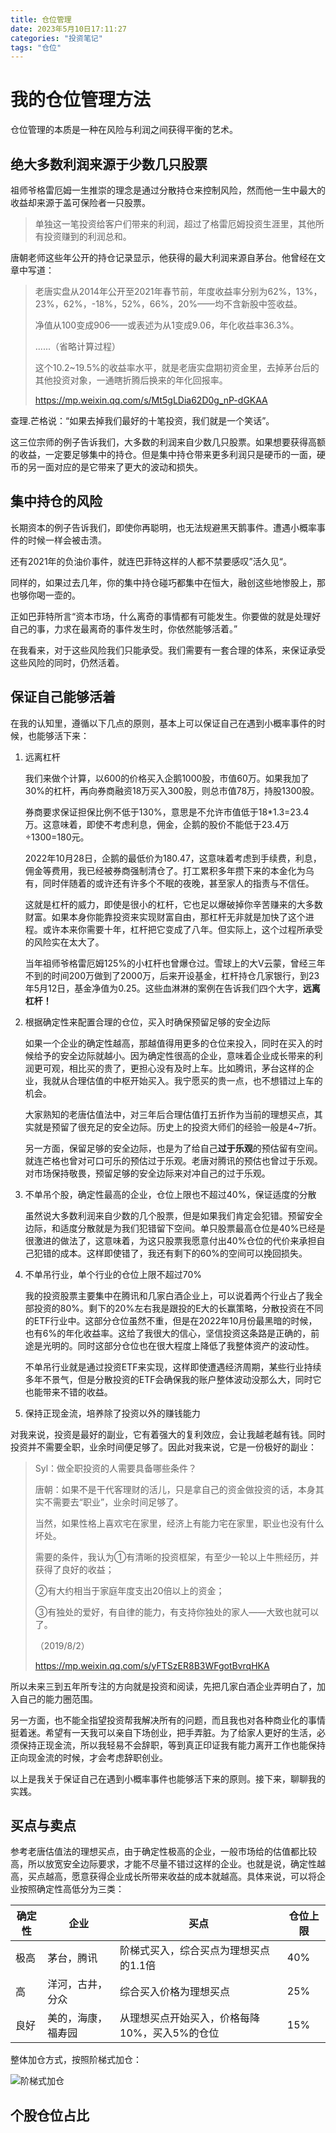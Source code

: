 ```yaml
---
title: 仓位管理
date: 2023年5月10日17:11:27
categories: "投资笔记"
tags: "仓位" 
---
```


# 我的仓位管理方法

仓位管理的本质是一种在风险与利润之间获得平衡的艺术。

## 绝大多数利润来源于少数几只股票

祖师爷格雷厄姆一生推崇的理念是通过分散持仓来控制风险，然而他一生中最大的收益却来源于盖可保险者一只股票。

> 单独这一笔投资给客户们带来的利润，超过了格雷厄姆投资生涯里，其他所有投资赚到的利润总和。

唐朝老师这些年公开的持仓记录显示，他获得的最大利润来源自茅台。他曾经在文章中写道：

> 老唐实盘从2014年公开至2021年春节前，年度收益率分别为62%，13%，23%，62%，-18%，52%，66%，20%——均不含新股中签收益。
>
> 净值从100变成906——或表述为从1变成9.06，年化收益率36.3%。
>
> ......（省略计算过程）
>
> 这个10.2~19.5%的收益率水平，就是老唐实盘期初资金里，去掉茅台后的其他投资对象，一通瞎折腾后换来的年化回报率。
>
> https://mp.weixin.qq.com/s/Mt5gLDia62D0g_nP-dGKAA

查理.芒格说：“如果去掉我们最好的十笔投资，我们就是一个笑话”。

这三位宗师的例子告诉我们，大多数的利润来自少数几只股票。如果想要获得高额的收益，一定要足够集中的持仓。但是集中持仓带来更多利润只是硬币的一面，硬币的另一面对应的是它带来了更大的波动和损失。

## 集中持仓的风险

长期资本的例子告诉我们，即使你再聪明，也无法规避黑天鹅事件。遭遇小概率事件的时候一样会被击溃。

还有2021年的负油价事件，就连巴菲特这样的人都不禁要感叹”活久见“。

同样的，如果过去几年，你的集中持仓碰巧都集中在恒大，融创这些地惨股上，那也够你喝一壶的。

正如巴菲特所言“资本市场，什么离奇的事情都有可能发生。你要做的就是处理好自己的事，力求在最离奇的事件发生时，你依然能够活着。”

在我看来，对于这些风险我们只能承受。我们需要有一套合理的体系，来保证承受这些风险的同时，仍然活着。

## 保证自己能够活着

在我的认知里，遵循以下几点的原则，基本上可以保证自己在遇到小概率事件的时候，也能够活下来：

1. 远离杠杆

   我们来做个计算，以600的价格买入企鹅1000股，市值60万。如果我加了30%的杠杆，再向券商融资18万买入300股，则总市值78万，持股1300股。

   券商要求保证担保比例不低于130%，意思是不允许市值低于18*1.3=23.4万。这意味着，即使不考虑利息，佣金，企鹅的股价不能低于23.4万÷1300=180元。

   2022年10月28日，企鹅的最低价为180.47，这意味着考虑到手续费，利息，佣金等费用，我已经被券商强制清仓了。打工累积多年攒下来的本金化为乌有，同时伴随着的或许还有许多个不眠的夜晚，甚至家人的指责与不信任。

   这就是杠杆的威力，即使是很小的杠杆，它也足以爆破掉你辛苦赚来的大多数财富。如果本身你能靠投资来实现财富自由，那杠杆无非就是加快了这个进程。或许本来你需要十年，杠杆把它变成了八年。但实际上，这个过程所承受的风险实在太大了。

   当年祖师爷格雷厄姆125%的小杠杆也曾爆仓过。雪球上的大V云蒙，曾经三年不到的时间200万做到了2000万，后来开设基金，杠杆持仓几家银行，到23年5月12日，基金净值为0.25。这些血淋淋的案例在告诉我们四个大字，**远离杠杆！**

2. 根据确定性来配置合理的仓位，买入时确保预留足够的安全边际

   如果一个企业的确定性越高，那越值得用更多的仓位来投入，同时在买入的时候给予的安全边际就越小。因为确定性很高的企业，意味着企业成长带来的利润更可观，相比买的贵了，更担心没有及时上车。比如腾讯，茅台这样的企业，我就从合理估值的中枢开始买入。我宁愿买的贵一点，也不想错过上车的机会。

   大家熟知的老唐估值法中，对三年后合理估值打五折作为当前的理想买点，其实就是预留了很充足的安全边际。历史上的投资大师们的经验一般是4~7折。

   另一方面，保留足够的安全边际，也是为了给自己**过于乐观**的预估留有空间。就连芒格也曾对可口可乐的预估过于乐观。老唐对腾讯的预估也曾过于乐观。对市场保持敬畏，预留足够的安全边际来对冲自己的过于乐观。

3. 不单吊个股，确定性最高的企业，仓位上限也不超过40%，保证适度的分散

   虽然说大多数利润来自少数的几个股票，但是如果我们肯定会犯错。预留安全边际，和适度分散就是为我们犯错留下空间。单只股票最高仓位是40%已经是很激进的做法了，这意味着，为这只股票我愿意付出40%仓位的代价来承担自己犯错的成本。这样即使错了，我还有剩下的60%的空间可以挽回损失。

4. 不单吊行业，单个行业的仓位上限不超过70%

   我的投资股票主要集中在腾讯和几家白酒企业上，可以说着两个行业占了我全部投资的80%。剩下的20%左右我是跟投的E大的长赢策略，分散投资在不同的ETF行业中。这部分仓位虽然不重，但是在2022年10月份最黑暗的时候，也有6%的年化收益率。这给了我很大的信心，坚信投资这条路是正确的，前途是光明的。同时这部分仓位也在很大程度上降低了我整体资产的波动性。

   不单吊行业就是通过投资ETF来实现，这样即使遭遇经济周期，某些行业持续多年不景气，但是分散投资的ETF会确保我的账户整体波动没那么大，同时它也能带来不错的收益。

5. 保持正现金流，培养除了投资以外的赚钱能力

  对我来说，投资是最好的副业，它有着强大的复利效应，会让我越老越有钱。同时投资并不需要全职，业余时间便足够了。因此对我来说，它是一份极好的副业：
  
  > Syl：做全职投资的人需要具备哪些条件？
  >
  > 唐朝：如果不是干代客理财的活儿，只是拿自己的资金做投资的话，本身其实不需要去“职业”，业余时间足够了。
  >
  > 当然，如果性格上喜欢宅在家里，经济上有能力宅在家里，职业也没有什么坏处。 
  >
  > 需要的条件，我认为①有清晰的投资框架，有至少一轮以上牛熊经历，并获得了良好的收益；
  >
  > ②有大约相当于家庭年度支出20倍以上的资金；
  >
  > ③有独处的爱好，有自律的能力，有支持你独处的家人——大致也就可以了。
  >
  > （2019/8/2） 
  >
  > https://mp.weixin.qq.com/s/yFTSzER8B3WFgotBvrqHKA
  
  所以未来三到五年所专注的方向就是投资和阅读，先把几家白酒企业弄明白了，加入自己的能力圈范围。
  
  另一方面，也不能全指望投资帮我解决所有的问题，而且我也对各种商业化的事情挺着迷。希望有一天我可以亲自下场创业，把手弄脏。为了给家人更好的生活，必须保持正现金流，所以我轻易不会辞职，等到真正印证我有能力离开工作也能保持正向现金流的时候，才会考虑辞职创业。

以上是我关于保证自己在遇到小概率事件也能够活下来的原则。接下来，聊聊我的实践。

## 买点与卖点

参考老唐估值法的理想买点，由于确定性极高的企业，一般市场给的估值都比较高，所以放宽安全边际要求，才能不尽量不错过这样的企业。也就是说，确定性越高，买点越高，愿意获得企业成长所带来收益的成本就越高。具体来说，可以将企业按照确定性高低分为三类：

| 确定性 | 企业               | 买点                                          | 仓位上限 |
| ------ | ------------------ | --------------------------------------------- | -------- |
| 极高   | 茅台，腾讯         | 阶梯式买入，综合买点为理想买点的1.1倍         | 40%      |
| 高     | 洋河，古井，分众   | 综合买入价格为理想买点                        | 25%      |
| 良好   | 美的，海康，福寿园 | 从理想买点开始买入，价格每降10%，买入5%的仓位 | 15%      |

整体加仓方式，按照阶梯式加仓：

![阶梯式加仓](https://pub-pic-storge.oss-cn-shanghai.aliyuncs.com/img/202305142239542.png)



## 个股仓位占比

